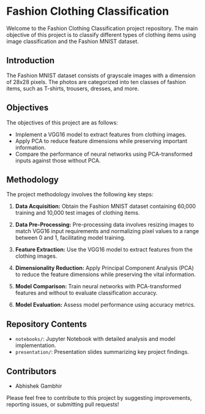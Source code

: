 
# Fashion Clothing Classification

Welcome to the Fashion Clothing Classification project repository. The main objective of this project is to classify different types of clothing items using image classification and the Fashion MNIST dataset.

## Introduction

The Fashion MNIST dataset consists of grayscale images with a dimension of 28x28 pixels. The photos are categorized into ten classes of fashion items, such as T-shirts, trousers, dresses, and more.

## Objectives

The objectives of this project are as follows:

- Implement a VGG16 model to extract features from clothing images.
- Apply PCA to reduce feature dimensions while preserving important information.
- Compare the performance of neural networks using PCA-transformed inputs against those without PCA.

## Methodology

The project methodology involves the following key steps:

1. **Data Acquisition:** Obtain the Fashion MNIST dataset containing 60,000 training and 10,000 test images of clothing items.

2. **Data Pre-Processing:** Pre-processing data involves resizing images to match VGG16 input requirements and normalizing pixel values to a range between 0 and 1, facilitating model training.

3. **Feature Extraction:** Use the VGG16 model to extract features from the clothing images.

4. **Dimensionality Reduction:** Apply Principal Component Analysis (PCA) to reduce the feature dimensions while preserving the vital information.

5. **Model Comparison:** Train neural networks with PCA-transformed features and without to evaluate classification accuracy.

6. **Model Evaluation:** Assess model performance using accuracy metrics.

## Repository Contents

- `notebooks/`: Jupyter Notebook with detailed analysis and model implementation.
- `presentation/`: Presentation slides summarizing key project findings.

## Contributors

- Abhishek Gambhir

Please feel free to contribute to this project by suggesting improvements, reporting issues, or submitting pull requests!
